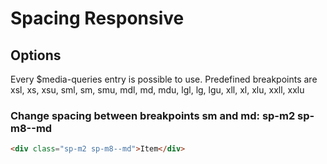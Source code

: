 # Spacing Responsive

## Options

Every \$media-queries entry is possible to use. Predefined breakpoints are xsl, xs, xsu, sml, sm, smu, mdl, md, mdu, lgl, lg, lgu, xll, xl, xlu, xxll, xxlu

### Change spacing between breakpoints sm and md: **sp-m2 sp-m8--md**

```html
<div class="sp-m2 sp-m8--md">Item</div>
```
